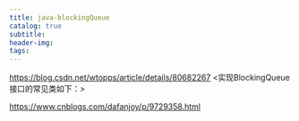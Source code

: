 ```yaml
---
title: java-blockingQueue
catalog: true
subtitle:
header-img:
tags:
---
```


https://blog.csdn.net/wtopps/article/details/80682267
<实现BlockingQueue接口的常见类如下：>

https://www.cnblogs.com/dafanjoy/p/9729358.html